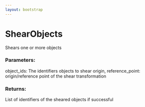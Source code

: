 ```yaml
---
layout: bootstrap
---
```


# ShearObjects

Shears one or more objects
          

### Parameters:

object_ids: The identifiers objects to shear
origin, reference_point: origin/reference point of the shear transformation
        

### Returns:


List of identifiers of the sheared objects if successful
        


